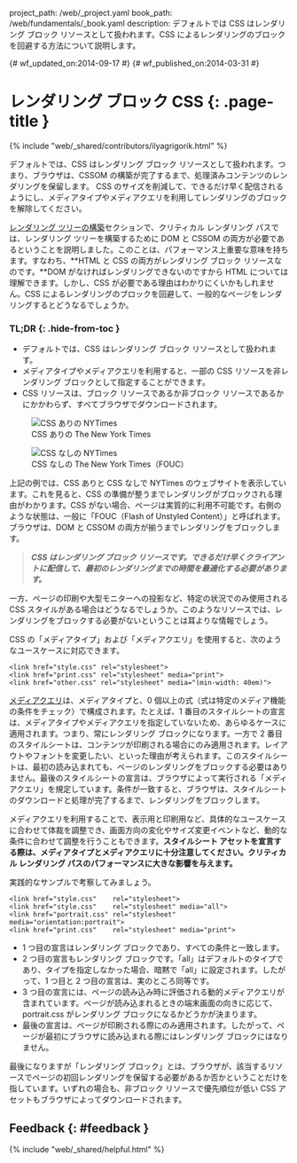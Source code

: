 project_path: /web/_project.yaml book_path: /web/fundamentals/_book.yaml description: デフォルトでは CSS はレンダリング ブロック リソースとして扱われます。CSS によるレンダリングのブロックを回避する方法について説明します。

{# wf_updated_on:2014-09-17 #} {# wf_published_on:2014-03-31 #}

# レンダリング ブロック CSS {: .page-title }

{% include "web/_shared/contributors/ilyagrigorik.html" %}

デフォルトでは、CSS はレンダリング ブロック リソースとして扱われます。つまり、ブラウザは、CSSOM の構築が完了するまで、処理済みコンテンツのレンダリングを保留します。 CSS のサイズを削減して、できるだけ早く配信されるようにし、メディアタイプやメディアクエリを利用してレンダリングのブロックを解除してください。

[レンダリング ツリーの構築](render-tree-construction)セクションで、クリティカル レンダリング パスでは、レンダリング ツリーを構築するために DOM と CSSOM の両方が必要であるということを説明しました。このことは、パフォーマンス上重要な意味を持ちます。すなわち、**HTML と CSS の両方がレンダリング ブロック リソースなのです。**DOM がなければレンダリングできないのですから HTML については理解できます。しかし、CSS が必要である理由はわかりにくいかもしれません。CSS によるレンダリングのブロックを回避して、一般的なページをレンダリングするとどうなるでしょうか。

### TL;DR {: .hide-from-toc }

* デフォルトでは、CSS はレンダリング ブロック リソースとして扱われます。
* メディアタイプやメディアクエリを利用すると、一部の CSS リソースを非レンダリング ブロックとして指定することができます。
* CSS リソースは、ブロック リソースであるか非ブロック リソースであるかにかかわらず、すべてブラウザでダウンロードされます。

<div class="attempt-left">
  <figure>
    <img src="images/nytimes-css-device.png" alt="CSS ありの NYTimes">
    <figcaption>CSS ありの The New York Times</figcaption>
  </figure>
</div>

<div class="attempt-right">
  <figure>
    <img src="images/nytimes-nocss-device.png" alt="CSS なしの NYTimes">
    <figcaption>CSS なしの The New York Times（FOUC）</figcaption>
  </figure>
</div>

<div style="clear:both;"></div>

上記の例では、CSS ありと CSS なしで NYTimes のウェブサイトを表示しています。これを見ると、CSS の準備が整うまでレンダリングがブロックされる理由がわかります。CSS がない場合、ページは実質的に利用不可能です。右側のような状態は、一般に「FOUC（Flash of Unstyled Content）」と呼ばれます。ブラウザは、DOM と CSSOM の両方が揃うまでレンダリングをブロックします。

> ***CSS はレンダリング ブロック リソースです。できるだけ早くクライアントに配信して、最初のレンダリングまでの時間を最適化する必要があります。***

一方、ページの印刷や大型モニターへの投影など、特定の状況でのみ使用される CSS スタイルがある場合はどうなるでしょうか。このようなリソースでは、レンダリングをブロックする必要がないということは耳よりな情報でしょう。

CSS の「メディアタイプ」および「メディアクエリ」を使用すると、次のようなユースケースに対応できます。

    <link href="style.css" rel="stylesheet">
    <link href="print.css" rel="stylesheet" media="print">
    <link href="other.css" rel="stylesheet" media="(min-width: 40em)">
    

[メディアクエリ](../../design-and-ux/responsive/#use-css-media-queries-for-responsiveness)は、メディアタイプと、0 個以上の式（式は特定のメディア機能の条件をチェック）で構成されます。たとえば、1 番目のスタイルシートの宣言は、メディアタイプやメディアクエリを指定していないため、あらゆるケースに適用されます。つまり、常にレンダリング ブロックになります。一方で 2 番目のスタイルシートは、コンテンツが印刷される場合にのみ適用されます。レイアウトやフォントを変更したい、といった理由が考えられます。このスタイルシートは、最初の読み込まれても、ページのレンダリングをブロックする必要はありません。最後のスタイルシートの宣言は、ブラウザによって実行される「メディアクエリ」を規定しています。条件が一致すると、ブラウザは、スタイルシートのダウンロードと処理が完了するまで、レンダリングをブロックします。

メディアクエリを利用することで、表示用と印刷用など、具体的なユースケースに合わせて体裁を調整でき、画面方向の変化やサイズ変更イベントなど、動的な条件に合わせて調整を行うこともできます。**スタイルシート アセットを宣言する際は、メディアタイプとメディアクエリに十分注意してください。クリティカル レンダリング パスのパフォーマンスに大きな影響を与えます。**

実践的なサンプルで考察してみましょう。

    <link href="style.css"    rel="stylesheet">
    <link href="style.css"    rel="stylesheet" media="all">
    <link href="portrait.css" rel="stylesheet" media="orientation:portrait">
    <link href="print.css"    rel="stylesheet" media="print">
    

* 1 つ目の宣言はレンダリング ブロックであり、すべての条件と一致します。
* 2 つ目の宣言もレンダリング ブロックです。「all」はデフォルトのタイプであり、タイプを指定しなかった場合、暗黙で「all」に設定されます。したがって、1 つ目と 2 つ目の宣言は、実のところ同等です。
* 3 つ目の宣言には、ページの読み込み時に評価される動的メディアクエリが含まれています。ページが読み込まれるときの端末画面の向きに応じて、portrait.css がレンダリング ブロックになるかどうかが決まります。
* 最後の宣言は、ページが印刷される際にのみ適用されます。したがって、ページが最初にブラウザに読み込まれる際にはレンダリング ブロックにはなりません。

最後になりますが「レンダリング ブロック」とは、ブラウザが、該当するリソースでページの初回レンダリングを保留する必要があるか否かということだけを指しています。いずれの場合も、非ブロック リソースで優先順位が低い CSS アセットもブラウザによってダウンロードされます。

## Feedback {: #feedback }

{% include "web/_shared/helpful.html" %}